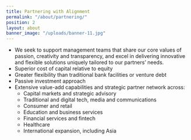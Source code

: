 ```yaml
---
title: Partnering with Alignment
permalink: "/about/partnering/"
position: 2
layout: about
banner_image: "/uploads/banner-11.jpg"
---
```


- We seek to support management teams that share our core values of passion, creativity and transparency, and excel in delivering innovative and flexible solutions uniquely tailored to our partners’ needs.
- Superior cost of capital relative to equity
- Greater flexibility than traditional bank facilities or venture debt
- Passive investment approach
- Extensive value-add capabilities and strategic partner network across:
  - Capital markets and strategic advisory
  - Traditional and digital tech, media and communications
  - Consumer and retail
  - Education and business services
  - Financial services and fintech
  - Healthcare
  - International expansion, including Asia

